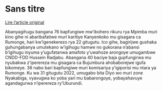 # Sans titre

[Lire l’article original](https://lemandat.org/kir/blog/2022/11/27/abantu-barenga-70-bari-bafatiwe-mu-rumonge-bageze-mu-mpimba/)

Abanyagihugu bangana 76 bapfungiwe mw’ibohero rikuru rya Mpimba muri kino gihe ni abaribafatiwe muri karitiye Kanyenkoko mu gisagara ca Rumonge, hari kw’igenekerezo rya 22 gitugutu. Ico gihe, bagirijwe gushaka guhungabanya umutekano w’igihugu hamwe no gukorana n’abansi b’igihugu inyuma y’ugufatanwa amafoto y’uwahoze arongoye umugambwe CNDD-FDD Hussein Radjabu.
Abangana 40 baciye baja gupfungirwa mu nyubakwa z’iperereza mu gisagara ca Bujumbura ahobaborejwe igufa bikomeye. 36 nabo bari bapfungiwe muri komisariya y’igiporisi mu ntara ya Rumonge.
Ku wa 31 gitugutu 2022, umugabo bita Diyo wo muri zone Nyakabiga, vyavugwa ko yoba yari mu babarongoye, yobayahavuye agandagurwa n’iperereza ry’Uburundi.
